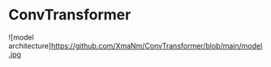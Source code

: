 # ConvTransformer

![model architecture]https://github.com/XmaNm/ConvTransformer/blob/main/model.jpg

